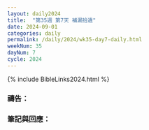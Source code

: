 ```yaml
---
layout: daily2024
title:  "第35週 第7天 補漏拾遺"
date: 2024-09-01
categories: daily
permalink: /daily/2024/wk35-day7-daily.html
weekNum: 35
dayNum: 7
cycle: 2024
---
```


{% include BibleLinks2024.html %}

### 禱告：

### 筆記與回應：

